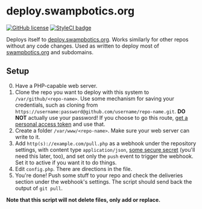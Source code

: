 # deploy.swampbotics.org
[![GitHub license](https://img.shields.io/badge/license-MIT-blue.svg?style=flat-square)](https://raw.githubusercontent.com/swampbotics/deploy.swampbotics.org/master/LICENSE.md) [![StyleCI badge](https://styleci.io/repos/43822640/shield)](https://styleci.io/repos/43822640)

Deploys itself to [deploy.swampbotics.org](http://deploy.swampbotics.org). Works similarly for other repos without any code changes. Used as written to deploy most of [swampbotics.org](http://swampbotics.org) and subdomains.

## Setup
0. Have a PHP-capable web server.
1. Clone the repo you want to deploy with this system to ```/var/github/<repo-name>```. Use some mechanism for saving your credentials, such as cloning from ```https://username:password@github.com/username/repo-name.git```. **DO NOT** actually use your password! If you choose to go this route, [get a personal access token](https://github.com/settings/tokens) and use that.
2. Create a folder ```/var/www/<repo-name>```. Make sure your web server can write to it.
3. Add ```http(s)://example.com/pull.php``` as a webhook under the repository settings, with content type ```application/json```, [some secure secret](https://www.random.org/bytes/) (you'll need this later, too), and set only the ```push``` event to trigger the webhook. Set it to active if you want it to do things.
4. Edit ```config.php```. There are directions in the file.
5. You're done! Push some stuff to your repo and check the deliveries section under the webhook's settings. The script should send back the output of ```git pull```.

**Note that this script will not delete files, only add or replace.**